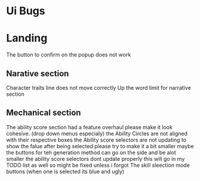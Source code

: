# Ui Bugs

# Landing
The button to confirm on the popup does not work 

## Narative section
Character traits line does not move correctly
Up the word limit for narrative section 

## Mechanical section 
The ability score section had a feature overhaul please make it look cohesive. (drop down menus especialy)
the Ability Circles are not aligned with their respective boxes
the Ability score selectors are not updating to show the falue after being selected 
please try to make it a bit smaller maybe the buttons for teh generation method can go on the side and be alot smaller
the ability score selectors dont update properly this will go in my TODO list as well so might be fixed unless i forgot
The skill sleection mode buttons (when one is selected its blue and ugly)
